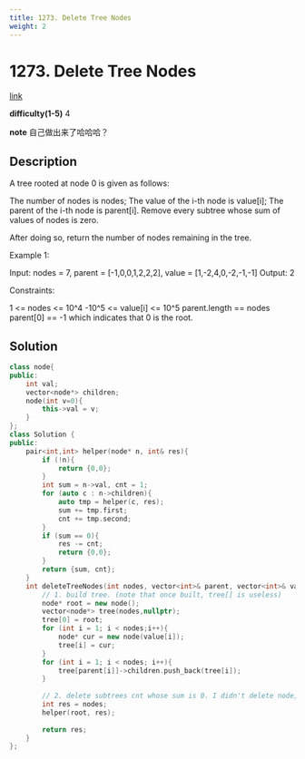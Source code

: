 ```yaml
---
title: 1273. Delete Tree Nodes
weight: 2
---
```

# 1273. Delete Tree Nodes
[link](https://leetcode.com/problems/delete-tree-nodes/)

**difficulty(1-5)**
4

**note**
自己做出来了哈哈哈？

## Description
A tree rooted at node 0 is given as follows:

The number of nodes is nodes;
The value of the i-th node is value[i];
The parent of the i-th node is parent[i].
Remove every subtree whose sum of values of nodes is zero.

After doing so, return the number of nodes remaining in the tree.

 

Example 1:



Input: nodes = 7, parent = [-1,0,0,1,2,2,2], value = [1,-2,4,0,-2,-1,-1]
Output: 2
 

Constraints:

1 <= nodes <= 10^4
-10^5 <= value[i] <= 10^5
parent.length == nodes
parent[0] == -1 which indicates that 0 is the root.

## Solution
```c++
class node{
public:
    int val;
    vector<node*> children;
    node(int v=0){
        this->val = v;
    }
};
class Solution {
public:
    pair<int,int> helper(node* n, int& res){
        if (!n){
            return {0,0};
        }
        int sum = n->val, cnt = 1;
        for (auto c : n->children){
            auto tmp = helper(c, res);
            sum += tmp.first;
            cnt += tmp.second;
        }
        if (sum == 0){
            res -= cnt;
            return {0,0};
        }
        return {sum, cnt};
    }
    int deleteTreeNodes(int nodes, vector<int>& parent, vector<int>& value) {
        // 1. build tree. (note that once built, tree[] is useless)
        node* root = new node();
        vector<node*> tree(nodes,nullptr);
        tree[0] = root;
        for (int i = 1; i < nodes;i++){
            node* cur = new node(value[i]);
            tree[i] = cur;
        }
        for (int i = 1; i < nodes; i++){
            tree[parent[i]]->children.push_back(tree[i]);
        }
        
        // 2. delete subtrees cnt whose sum is 0. I didn't delete node, just update the count.
        int res = nodes;
        helper(root, res);
        
        return res;
    }
};
```